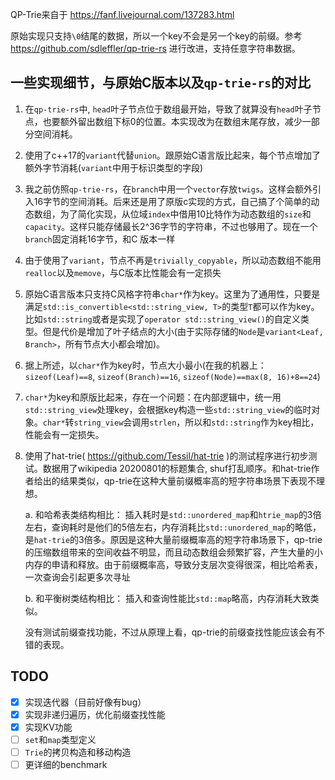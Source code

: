 
QP-Trie来自于 https://fanf.livejournal.com/137283.html 

原始实现只支持`\0`结尾的数据，所以一个key不会是另一个key的前缀。参考 https://github.com/sdleffler/qp-trie-rs 进行改进，支持任意字符串数据。

## 一些实现细节，与原始C版本以及`qp-trie-rs`的对比

1. 在`qp-trie-rs`中, `head`叶子节点位于数组最开始，导致了就算没有`head`叶子节点，也要额外留出数组下标0的位置。本实现改为在数组末尾存放，减少一部分空间消耗。
2. 使用了c++17的`variant`代替`union`。跟原始C语言版比起来，每个节点增加了额外字节消耗(`variant`中用于标识类型的字段)
3. 我之前仿照`qp-trie-rs`，在`branch`中用一个`vector`存放`twigs`。这样会额外引入16字节的空间消耗。后来还是用了原版c实现的方式，自己搞了个简单的动态数组，为了简化实现，从位域`index`中借用10比特作为动态数组的`size`和`capacity`。这样只能存储最长2^36字节的字符串，不过也够用了。现在一个`branch`固定消耗16字节，和C
版本一样
4. 由于使用了`variant`，节点不再是`trivially_copyable`，所以动态数组不能用`realloc`以及`memove`，与C版本比性能会有一定损失
5. 原始C语言版本只支持C风格字符串`char*`作为key。这里为了通用性，只要是满足`std::is_convertible<std::string_view, T>`的类型`T`都可以作为key。比如`std::string`或者是实现了`operator std::string_view()`的自定义类型。但是代价是增加了叶子结点的大小(由于实际存储的`Node`是`variant<Leaf, Branch>`，所有节点大小都会增加)。
6. 据上所述，以`char*`作为key时，节点大小最小(在我的机器上：`sizeof(Leaf)==8`, `sizeof(Branch)==16`, `sizeof(Node)==max(8, 16)+8==24`)
7. `char*`为key和原版比起来，存在一个问题：在内部逻辑中，统一用`std::string_view`处理key，会根据key构造一些`std::string_view`的临时对象。`char*`转`string_view`会调用`strlen`，所以和`std::string`作为key相比，性能会有一定损失。
8. 使用了hat-trie( https://github.com/Tessil/hat-trie )的测试程序进行初步测试。数据用了wikipedia 20200801的标题集合, shuf打乱顺序。和hat-trie作者给出的结果类似，qp-trie在这种大量前缀概率高的短字符串场景下表现不理想。

    a. 和哈希表类结构相比： 插入耗时是`std::unordered_map`和`htrie_map`的3倍左右，查询耗时是他们的5倍左右，内存消耗比`std::unordered_map`的略低，是`hat-trie`的3倍多。原因是这种大量前缀概率高的短字符串场景下，qp-trie的压缩数组带来的空间收益不明显，而且动态数组会频繁扩容，产生大量的小内存的申请和释放。由于前缀概率高，导致分支层次变得很深，相比哈希表，一次查询会引起更多次寻址

    b. 和平衡树类结构相比： 插入和查询性能比`std::map`略高，内存消耗大致类似。

    没有测试前缀查找功能，不过从原理上看，qp-trie的前缀查找性能应该会有不错的表现。

## TODO

- [x] 实现迭代器（目前好像有bug）
- [x] 实现非递归遍历，优化前缀查找性能
- [x] 实现KV功能
- [ ] `set`和`map`类型定义
- [ ] `Trie`的拷贝构造和移动构造
- [ ] 更详细的benchmark

